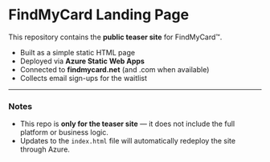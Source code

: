 # FindMyCard Landing Page

This repository contains the **public teaser site** for FindMyCard™.

- Built as a simple static HTML page
- Deployed via **Azure Static Web Apps**
- Connected to **findmycard.net** (and .com when available)
- Collects email sign-ups for the waitlist

---

### Notes
- This repo is **only for the teaser site** — it does not include the full platform or business logic.
- Updates to the `index.html` file will automatically redeploy the site through Azure.
